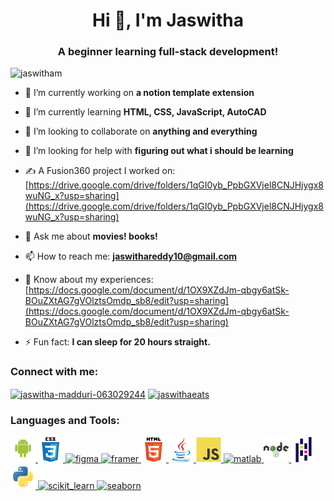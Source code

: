 <h1 align="center">Hi 👋, I'm Jaswitha</h1>
<h3 align="center">A beginner learning full-stack development!</h3>

<p align="left"> <img src="https://komarev.com/ghpvc/?username=jaswitham&label=Profile%20views&color=0e75b6&style=flat" alt="jaswitham" /> </p>

- 🔭 I’m currently working on **a notion template extension**

- 🌱 I’m currently learning **HTML, CSS, JavaScript, AutoCAD**

- 👯 I’m looking to collaborate on **anything and everything**

- 🤝 I’m looking for help with **figuring out what i should be learning**

- ✍️ A Fusion360 project I worked on: [https://drive.google.com/drive/folders/1qGI0yb_PpbGXVjel8CNJHjygx8wuNG_x?usp=sharing](https://drive.google.com/drive/folders/1qGI0yb_PpbGXVjel8CNJHjygx8wuNG_x?usp=sharing)

- 💬 Ask me about **movies! books!**

- 📫 How to reach me: **jaswithareddy10@gmail.com**

- 📄 Know about my experiences: [https://docs.google.com/document/d/1OX9XZdJm-qbgy6atSk-BOuZXtAG7gVOlztsOmdp_sb8/edit?usp=sharing](https://docs.google.com/document/d/1OX9XZdJm-qbgy6atSk-BOuZXtAG7gVOlztsOmdp_sb8/edit?usp=sharing)

- ⚡ Fun fact: **I can sleep for 20 hours straight.**

<h3 align="left">Connect with me:</h3>
<p align="left">
<a href="https://linkedin.com/in/jaswitha-madduri-063029244" target="blank"><img align="center" src="https://raw.githubusercontent.com/rahuldkjain/github-profile-readme-generator/master/src/images/icons/Social/linked-in-alt.svg" alt="jaswitha-madduri-063029244" height="30" width="40" /></a>
<a href="https://instagram.com/jaswithaeats" target="blank"><img align="center" src="https://raw.githubusercontent.com/rahuldkjain/github-profile-readme-generator/master/src/images/icons/Social/instagram.svg" alt="jaswithaeats" height="30" width="40" /></a>
</p>

<h3 align="left">Languages and Tools:</h3>
<p align="left"> <a href="https://developer.android.com" target="_blank" rel="noreferrer"> <img src="https://raw.githubusercontent.com/devicons/devicon/master/icons/android/android-original-wordmark.svg" alt="android" width="40" height="40"/> </a> <a href="https://www.w3schools.com/css/" target="_blank" rel="noreferrer"> <img src="https://raw.githubusercontent.com/devicons/devicon/master/icons/css3/css3-original-wordmark.svg" alt="css3" width="40" height="40"/> </a> <a href="https://www.figma.com/" target="_blank" rel="noreferrer"> <img src="https://www.vectorlogo.zone/logos/figma/figma-icon.svg" alt="figma" width="40" height="40"/> </a> <a href="https://www.framer.com/" target="_blank" rel="noreferrer"> <img src="https://www.vectorlogo.zone/logos/framer/framer-icon.svg" alt="framer" width="40" height="40"/> </a> <a href="https://www.w3.org/html/" target="_blank" rel="noreferrer"> <img src="https://raw.githubusercontent.com/devicons/devicon/master/icons/html5/html5-original-wordmark.svg" alt="html5" width="40" height="40"/> </a> <a href="https://www.java.com" target="_blank" rel="noreferrer"> <img src="https://raw.githubusercontent.com/devicons/devicon/master/icons/java/java-original.svg" alt="java" width="40" height="40"/> </a> <a href="https://developer.mozilla.org/en-US/docs/Web/JavaScript" target="_blank" rel="noreferrer"> <img src="https://raw.githubusercontent.com/devicons/devicon/master/icons/javascript/javascript-original.svg" alt="javascript" width="40" height="40"/> </a> <a href="https://www.mathworks.com/" target="_blank" rel="noreferrer"> <img src="https://upload.wikimedia.org/wikipedia/commons/2/21/Matlab_Logo.png" alt="matlab" width="40" height="40"/> </a> <a href="https://nodejs.org" target="_blank" rel="noreferrer"> <img src="https://raw.githubusercontent.com/devicons/devicon/master/icons/nodejs/nodejs-original-wordmark.svg" alt="nodejs" width="40" height="40"/> </a> <a href="https://pandas.pydata.org/" target="_blank" rel="noreferrer"> <img src="https://raw.githubusercontent.com/devicons/devicon/2ae2a900d2f041da66e950e4d48052658d850630/icons/pandas/pandas-original.svg" alt="pandas" width="40" height="40"/> </a> <a href="https://www.python.org" target="_blank" rel="noreferrer"> <img src="https://raw.githubusercontent.com/devicons/devicon/master/icons/python/python-original.svg" alt="python" width="40" height="40"/> </a> <a href="https://scikit-learn.org/" target="_blank" rel="noreferrer"> <img src="https://upload.wikimedia.org/wikipedia/commons/0/05/Scikit_learn_logo_small.svg" alt="scikit_learn" width="40" height="40"/> </a> <a href="https://seaborn.pydata.org/" target="_blank" rel="noreferrer"> <img src="https://seaborn.pydata.org/_images/logo-mark-lightbg.svg" alt="seaborn" width="40" height="40"/> </a> </p>
